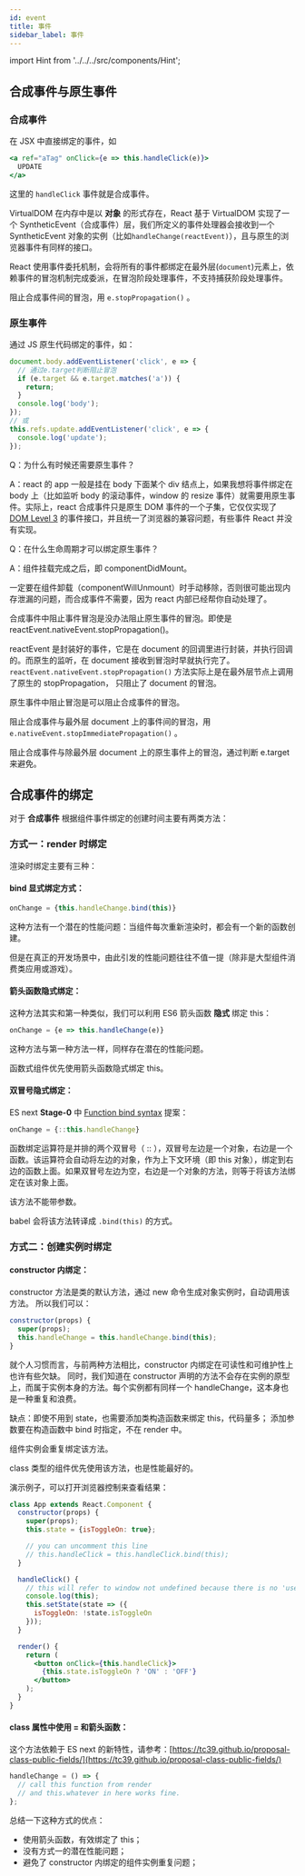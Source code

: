 ```yaml
---
id: event
title: 事件
sidebar_label: 事件
---
```


import Hint from '../../../src/components/Hint';

## 合成事件与原生事件

### 合成事件

在 JSX 中直接绑定的事件，如

```jsx
<a ref="aTag" onClick={e => this.handleClick(e)}>
  UPDATE
</a>
```

这里的 `handleClick` 事件就是合成事件。

VirtualDOM 在内存中是以 **对象** 的形式存在，React 基于 VirtualDOM 实现了一个 SyntheticEvent（合成事件）层，我们所定义的事件处理器会接收到一个 SyntheticEvent 对象的实例（比如`handleChange(reactEvent)`），且与原生的浏览器事件有同样的接口。

<Hint type="warning">React 使用事件委托机制，会将所有的事件都绑定在最外层\(`document`\)元素上，依赖事件的冒泡机制完成委派，在冒泡阶段处理事件，不支持捕获阶段处理事件。</Hint>

<Hint type="best">阻止合成事件间的冒泡，用 `e.stopPropagation()` 。</Hint>

### 原生事件

通过 JS 原生代码绑定的事件，如：

```javascript
document.body.addEventListener('click', e => {
  // 通过e.target判断阻止冒泡
  if (e.target && e.target.matches('a')) {
    return;
  }
  console.log('body');
});
// 或
this.refs.update.addEventListener('click', e => {
  console.log('update');
});
```

Q：为什么有时候还需要原生事件？

A：react 的 app 一般是挂在 body 下面某个 div 结点上，如果我想将事件绑定在 body 上（比如监听 body 的滚动事件，window 的 resize 事件）就需要用原生事件。实际上，react 合成事件只是原生 DOM 事件的一个子集，它仅仅实现了 [DOM Level 3](https://www.w3.org/TR/DOM-Level-3-Events/) 的事件接口，并且统一了浏览器的兼容问题，有些事件 React 并没有实现。

Q：在什么生命周期才可以绑定原生事件？

A：组件挂载完成之后，即 componentDidMount。

<Hint type="must">一定要在组件卸载（componentWillUnmount）时手动移除，否则很可能出现内存泄漏的问题，而合成事件不需要，因为 react 内部已经帮你自动处理了。</Hint>

<Hint type="warning">合成事件中阻止事件冒泡是没办法阻止原生事件的冒泡。即使是 reactEvent.nativeEvent.stopPropagation\(\)。</Hint>

reactEvent 是封装好的事件，它是在 document 的回调里进行封装，并执行回调的。而原生的监听，在 document 接收到冒泡时早就执行完了。`reactEvent.nativeEvent.stopPropagation()` 方法实际上是在最外层节点上调用了原生的 stopPropagation， 只阻止了 document 的冒泡。

<Hint type="warning">原生事件中阻止冒泡是可以阻止合成事件的冒泡。</Hint>

<Hint type="best">阻止合成事件与最外层 document 上的事件间的冒泡，用 `e.nativeEvent.stopImmediatePropagation()` 。</Hint>

<Hint type="best">阻止合成事件与除最外层 document 上的原生事件上的冒泡，通过判断 e.target 来避免。</Hint>

## 合成事件的绑定

对于 **合成事件** 根据组件事件绑定的创建时间主要有两类方法：

### 方式一：render 时绑定

渲染时绑定主要有三种：

#### bind 显式绑定方式：

```jsx
onChange = {this.handleChange.bind(this)}
```

<Hint type="warning">这种方法有一个潜在的性能问题：当组件每次重新渲染时，都会有一个新的函数创建。</Hint>

但是在真正的开发场景中，由此引发的性能问题往往不值一提（除非是大型组件消费类应用或游戏）。

#### 箭头函数隐式绑定：

这种方法其实和第一种类似，我们可以利用 ES6 箭头函数 **隐式** 绑定 this：

```jsx
onChange = {e => this.handleChange(e)}
```

<Hint type="warning">这种方法与第一种方法一样，同样存在潜在的性能问题。</Hint>

<Hint type="best">函数式组件优先使用箭头函数隐式绑定 this。</Hint>

#### 双冒号隐式绑定：

ES next **Stage-0** 中 [Function bind syntax](https://github.com/zenparsing/es-function-bind) 提案：

```jsx
onChange = {::this.handleChange}
```

函数绑定运算符是并排的两个双冒号（ :: ），双冒号左边是一个对象，右边是一个函数。该运算符会自动将左边的对象，作为上下文环境（即 this 对象），绑定到右边的函数上面。如果双冒号左边为空，右边是一个对象的方法，则等于将该方法绑定在该对象上面。

<Hint type="warning">该方法不能带参数。</Hint>

<Hint type="tip">babel 会将该方法转译成 `.bind(this)` 的方式。</Hint>

### 方式二：创建实例时绑定

#### constructor 内绑定：

constructor 方法是类的默认方法，通过 new 命令生成对象实例时，自动调用该方法。 所以我们可以：

```jsx
constructor(props) {
  super(props);
  this.handleChange = this.handleChange.bind(this);
}
```

就个人习惯而言，与前两种方法相比，constructor 内绑定在可读性和可维护性上也许有些欠缺。 同时，我们知道在 constructor 声明的方法不会存在实例的原型上，而属于实例本身的方法。每个实例都有同样一个 handleChange，这本身也是一种重复和浪费。

缺点：即使不用到 state，也需要添加类构造函数来绑定 this，代码量多； 添加参数要在构造函数中 bind 时指定，不在 render 中。

<Hint type="warning">组件实例会重复绑定该方法。</Hint>

<Hint type="best">class 类型的组件优先使用该方法，也是性能最好的。</Hint>

演示例子，可以打开浏览器控制来查看结果：

```jsx live
class App extends React.Component {
  constructor(props) {
    super(props);
    this.state = {isToggleOn: true};

    // you can uncomment this line
    // this.handleClick = this.handleClick.bind(this);
  }

  handleClick() {
    // this will refer to window not undefined because there is no 'use strict'
    console.log(this);
    this.setState(state => ({
      isToggleOn: !state.isToggleOn
    }));
  }

  render() {
    return (
      <button onClick={this.handleClick}>
        {this.state.isToggleOn ? 'ON' : 'OFF'}
      </button>
    );
  }
}
```

#### class 属性中使用 = 和箭头函数：

这个方法依赖于 ES next 的新特性，请参考：[https://tc39.github.io/proposal-class-public-fields/](https://tc39.github.io/proposal-class-public-fields/)

```jsx
handleChange = () => {
  // call this function from render
  // and this.whatever in here works fine.
};
```

总结一下这种方式的优点：

- 使用箭头函数，有效绑定了 this；
- 没有方式一的潜在性能问题；
- 避免了 constructor 内绑定的组件实例重复问题；
